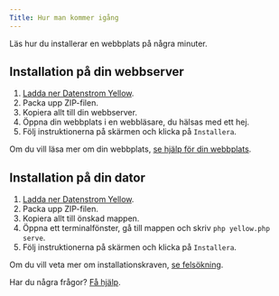 ```yaml
---
Title: Hur man kommer igång
---
```

Läs hur du installerar en webbplats på några minuter.

## Installation på din webbserver

1. [Ladda ner Datenstrom Yellow](https://github.com/datenstrom/yellow/archive/main.zip).
2. Packa upp ZIP-filen.
3. Kopiera allt till din webbserver. 
4. Öppna din webbplats i en webbläsare, du hälsas med ett hej.
5. Följ instruktionerna på skärmen och klicka på `Installera`.

Om du vill läsa mer om din webbplats, [se hjälp för din webbplats](.).

## Installation på din dator

1. [Ladda ner Datenstrom Yellow](https://github.com/datenstrom/yellow/archive/main.zip).
2. Packa upp ZIP-filen.
3. Kopiera allt till önskad mappen.
4. Öppna ett terminalfönster, gå till mappen och skriv `php yellow.php serve`.
5. Följ instruktionerna på skärmen och klicka på `Installera`.

Om du vill veta mer om installationskraven, [se felsökning](troubleshooting).

Har du några frågor? [Få hjälp](.).
